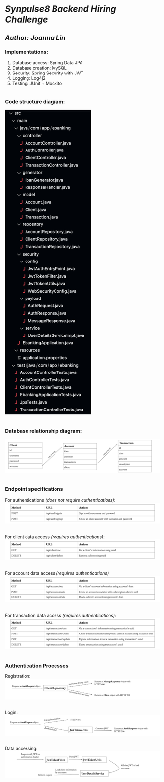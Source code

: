# ***Synpulse8 Backend Hiring Challenge***
## ***Author: Joanna Lin***

### Implementations:
1. Database access: Spring Data JPA
2. Database creation: MySQL
3. Security: Spring Security with JWT
4. Logging: Log4j2
6. Testing: JUnit + Mockito
<br></br>

### Code structure diagram: 
<img src="./images/code_structure.png" width="280">
<br></br>

### Database relationship diagram: 
![Database Relationship Diagram](./images/relationship_diagram.png)
<br></br>

### Endpoint specifications
For authentications *(does not require authentications)*: 
![Authentication Specs](./images/auth_specs.png)
<br></br>

For client data access *(requires authentications)*: 
![Client Specs](./images/client_specs.png)
<br></br>

For account data access *(requires authentications)*: 
![Account Specs](./images/account_specs.png)
<br></br>

For transaction data access *(requires authentications)*: 
![Transaction Spec](./images/transaction_specs.png)
<br></br>

### Authentication Processes
Registration: 
![Registration Process](./images/registration_diagram.png)
<br></br>

Login: 
![Login Process](./images/login_diagram.png)
<br></br>

Data accessing: 
![Data Accessing Process](./images/data_accessing_diagram.png)
